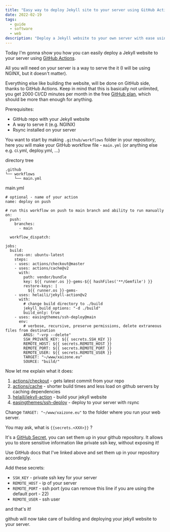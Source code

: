 ```yaml
---
title: "Easy way to deploy Jekyll site to your server using GitHub Actions"
date: 2022-02-19
tags:
  - guide
  - software
  - web
description: "Deploy a Jekyll website to your own server with ease using GitHub Actions."
---
```

Today I'm gonna show you how you can easily deploy a Jekyll website to your server using [GitHub Actions](https://docs.github.com/en/actions).

All you will need on your server is a way to serve the it (I will be using NGINX, but it doesn't matter).

Everything else like building the website, will be done on GitHub side, thanks to GitHub Actions. Keep in mind that this is basically not unlimited, you get 2000 CI/CD minutes per month in the free [GitHub plan](https://github.com/pricing), which should be more than enough for anything.

Prerequisites:
- GitHub repo with your Jekyll website
- A way to serve it (e.g. NGINX)
- Rsync installed on your server

You want to start by making `.github/workflows` folder in your repository, here you will make your GitHub workflow file - `main.yml` (or anything else e.g. ci.yml, deploy.yml, ...)

directory tree
```
.github
└── workflows
    └── main.yml
```

main.yml
```
# optional - name of your action
name: deploy on push

# run this workflow on push to main branch and ability to run manually
on:
  push:
    branches:
      - main

  workflow_dispatch:

jobs:
  build:
    runs-on: ubuntu-latest
    steps:
    - uses: actions/checkout@master
    - uses: actions/cache@v2
      with:
        path: vendor/bundle
        key: ${{ runner.os }}-gems-${{ hashFiles('**/Gemfile') }}
        restore-keys: |
          ${{ runner.os }}-gems-
    - uses: helaili/jekyll-action@v2
      with:
        # change build directory to ./build
        jekyll_build_options: "-d ./build" 
        build_only: true
    - uses: easingthemes/ssh-deploy@main
      env:
        # verbose, recursive, preserve permissions, delete extraneous files from destination
        ARGS: "-vrp --delete" 
        SSH_PRIVATE_KEY: ${{ secrets.SSH_KEY }}
        REMOTE_HOST: ${{ secrets.REMOTE_HOST }}
        REMOTE_PORT: ${{ secrets.REMOTE_PORT }}
        REMOTE_USER: ${{ secrets.REMOTE_USER }}
        TARGET: "~/www/xaizone.eu"
        SOURCE: "build/"
```

Now let me explain what it does:

1. [actions/checkout](https://github.com/actions/checkout) - gets latest commit from your repo
2. [actions/cache](https://github.com/actions/cache) - shorter build times and less load on github servers by caching dependencies
3. [helaili/jekyll-action](https://github.com/helaili/jekyll-action) - build your jekyll website
4. [easingthemes/ssh-deploy](https://github.com/easingthemes/ssh-deploy) - deploy to your server with rsync

Change `TARGET: "~/www/xaizone.eu"` to the folder where you run your web server.

You may ask, what is `{{secrets.<XXX>}}` ?

It's a [GitHub Secret](https://docs.github.com/en/actions/security-guides/encrypted-secrets), you can set them up in your github repository. It allows you to store sensitive information like private ssh key, without exposing it!

Use GitHub docs that I've linked above and set them up in your repository accordingly.

Add these secrets:
- `SSH_KEY` - private ssh key for your server
- `REMOTE_HOST` - ip of your server
- `REMOTE_PORT` - ssh port (you can remove this line if you are using the default port - 22)
- `REMOTE_USER` - ssh user

and that's it! 

github will now take care of building and deploying your jekyll website to your server.